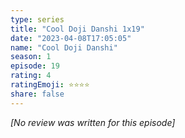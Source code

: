 ```yaml
---
type: series
title: "Cool Doji Danshi 1x19"
date: "2023-04-08T17:05:05"
name: "Cool Doji Danshi"
season: 1
episode: 19
rating: 4
ratingEmoji: ⭐️⭐️⭐️⭐️
share: false
---
```


_[No review was written for this episode]_
